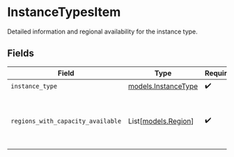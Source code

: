 # InstanceTypesItem

Detailed information and regional availability for the instance type.


## Fields

| Field                                                           | Type                                                            | Required                                                        | Description                                                     |
| --------------------------------------------------------------- | --------------------------------------------------------------- | --------------------------------------------------------------- | --------------------------------------------------------------- |
| `instance_type`                                                 | [models.InstanceType](../models/instancetype.md)                | :heavy_check_mark:                                              | N/A                                                             |
| `regions_with_capacity_available`                               | List[[models.Region](../models/region.md)]                      | :heavy_check_mark:                                              | A list of the regions in which this instance type is available. |